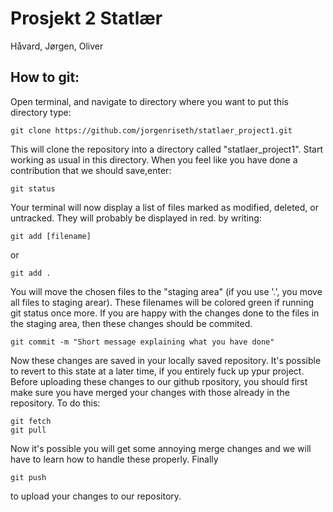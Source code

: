 # Prosjekt 2 Statlær
Håvard, Jørgen, Oliver


## How  to git:
Open terminal, and navigate to directory where you want to put this directory
type:

```
git clone https://github.com/jorgenriseth/statlaer_project1.git
```

This will clone the repository into a directory called "statlaer_project1". Start working as usual in this directory. When you feel like you have done a contribution that we should save,enter:

```
git status 
```

Your terminal will now display a list of files marked as modified, deleted, or untracked. They will probably be displayed in red. by writing:

```
git add [filename]
```
or
```
git add .
```

You will move the chosen files to the "staging area" (if  you use '.', you move all files to staging arear). These filenames will be colored green if running git status once more. If you are happy with the changes done to the files in the staging area, then these changes should be commited.

```
git commit -m "Short message explaining what you have done"
```

Now these changes are saved in your locally saved repository. It's possible to revert to this state at a later time, if you entirely fuck up ypur project. Before uploading these changes to our github rpository, you should first make sure you have merged your changes with those already in the repository. To do this:

```
git fetch
git pull
```
Now it's possible you will get some annoying merge changes and we will have to learn how to handle these properly. Finally 

```
git push
```

to upload your changes to our repository.
